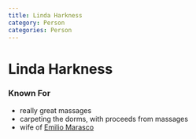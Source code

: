 ```yaml
---
title: Linda Harkness
category: Person
categories: Person
---
```

# Linda Harkness
### Known For

- really great massages
- carpeting the dorms, with proceeds from massages
- wife of [Emilio Marasco](Emilio-Marasco)
